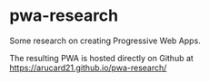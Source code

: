 # pwa-research
Some research on creating Progressive Web Apps.

The resulting PWA is hosted directly on Github at https://arucard21.github.io/pwa-research/
